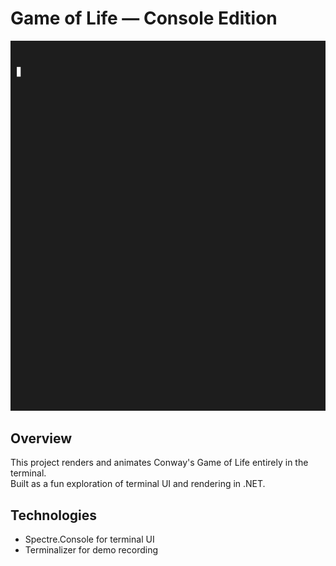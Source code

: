 # Game of Life — Console Edition

![Demo](assets/demo.gif)

## Overview
This project renders and animates Conway's Game of Life entirely in the terminal.  
Built as a fun exploration of terminal UI and rendering in .NET.

## Technologies
- Spectre.Console for terminal UI
- Terminalizer for demo recording